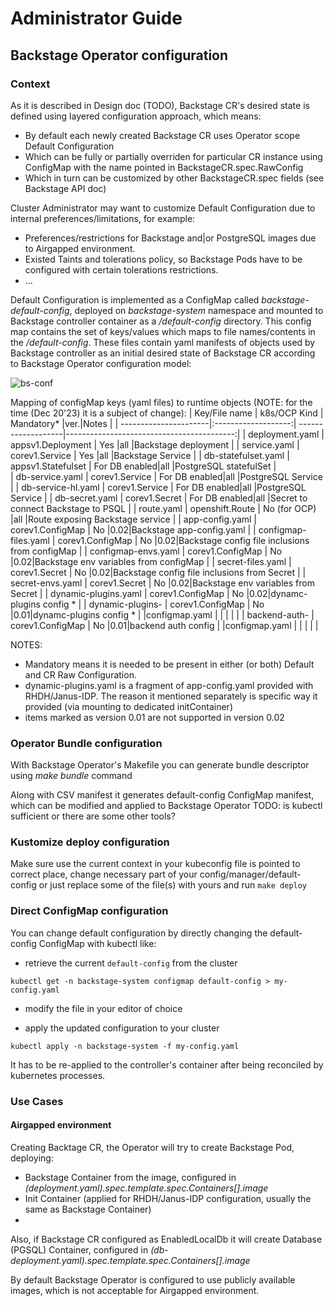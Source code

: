 # Administrator Guide

## Backstage Operator configuration

### Context

As it is described in Design doc (TODO), Backstage CR's desired state is defined using layered configuration approach, which means:
- By default each newly created Backstage CR uses Operator scope Default Configuration
- Which can be fully or partially overriden for particular CR instance using ConfigMap with the name pointed in BackstageCR.spec.RawConfig 
- Which in turn can be customized by other BackstageCR.spec fields (see Backstage API doc)

Cluster Administrator may want to customize Default Configuration due to internal preferences/limitations, for example:
- Preferences/restrictions for Backstage and|or PostgreSQL images due to  Airgapped environment.
- Existed Taints and tolerations policy, so Backstage Pods have to be configured with certain tolerations restrictions.
- ...

Default Configuration is implemented as a ConfigMap called *backstage-default-config*, deployed on *backstage-system* namespace and mounted to Backstage controller container as a */default-config* directory.
This config map contains the set of keys/values which maps to file names/contents in the */default-config*.
These files contain yaml manifests of objects used by Backstage controller as an initial desired state of Backstage CR according to Backstage Operator configuration model:

![bs-conf](https://github.com/gazarenkov/janus-idp-operator/assets/578124/d56cbbb0-781c-43fc-8624-8832893fede3)
 

Mapping of configMap keys (yaml files) to runtime objects (NOTE: for the time (Dec 20'23) it is a subject of change):
| Key/File name         | k8s/OCP Kind        | Mandatory*    |ver.|Notes                                      |
| ----------------------|:-------------------:| -------------------|------------------------------------------:|
| deployment.yaml       | appsv1.Deployment   | Yes           |all |Backstage deployment  |
| service.yaml          | corev1.Service      | Yes           |all |Backstage Service |
| db-statefulset.yaml   | appsv1.Statefulset  | For DB enabled|all |PostgreSQL statefulSet    |    
| db-service.yaml       | corev1.Service      | For DB enabled|all |PostgreSQL Service   |
| db-service-hl.yaml    | corev1.Service      | For DB enabled|all |PostgreSQL Service   |
| db-secret.yaml        | corev1.Secret       | For DB enabled|all |Secret to connect Backstage to PSQL   |
| route.yaml            | openshift.Route     | No (for OCP)  |all |Route exposing Backstage service    |
| app-config.yaml       | corev1.ConfigMap    | No            |0.02|Backstage app-config.yaml    |
| configmap-files.yaml  | corev1.ConfigMap    | No            |0.02|Backstage config file inclusions from configMap   |
| configmap-envs.yaml   | corev1.ConfigMap    | No            |0.02|Backstage env variables from configMap    |
| secret-files.yaml     | corev1.Secret       | No            |0.02|Backstage config file inclusions from Secret   |
| secret-envs.yaml      | corev1.Secret       | No            |0.02|Backstage env variables from Secret    |
| dynamic-plugins.yaml  | corev1.ConfigMap    | No            |0.02|dynamc-plugins config *    |
| dynamic-plugins-      | corev1.ConfigMap    | No            |0.01|dynamc-plugins config *    |
|configmap.yaml         |                     |               |    | |
| backend-auth-         | corev1.ConfigMap    | No            |0.01|backend auth config    |
|configmap.yaml         |                     |               |    | |



NOTES: 
 - Mandatory means it is needed to be present in either (or both) Default and CR Raw Configuration.
 - dynamic-plugins.yaml is a fragment of app-config.yaml provided with RHDH/Janus-IDP. The reason it mentioned separately is specific way it provided (via mounting to dedicated initContainer)  
 - items marked as version 0.01 are not supported in version 0.02 
### Operator Bundle configuration 

With Backstage Operator's Makefile you can generate bundle descriptor using *make bundle* command

Along with CSV manifest it generates default-config ConfigMap manifest, which can be modified and applied to Backstage Operator
TODO: is kubectl sufficient or there are some other tools?

### Kustomize deploy configuration

Make sure use the current context in your kubeconfig file is pointed to correct place, change necessary part of your config/manager/default-config or just replace some of the file(s) with yours and run
``
make deploy
``

### Direct ConfigMap configuration

You can change default configuration by directly changing the default-config ConfigMap with kubectl like:

 - retrieve the current `default-config` from the cluster

``
kubectl get -n backstage-system configmap default-config > my-config.yaml
``

- modify the file in your editor of choice

- apply the updated configuration to your cluster

``
  kubectl apply -n backstage-system -f my-config.yaml
``

It has to be re-applied to the controller's container after being reconciled by kubernetes processes.


### Use Cases

#### Airgapped environment

Creating Backtage CR, the Operator will try to create Backstage Pod, deploying:
- Backstage Container from the image, configured in *(deployment.yaml).spec.template.spec.Containers[].image*
- Init Container (applied for RHDH/Janus-IDP configuration, usually the same as Backstage Container)
- 
Also, if Backstage CR configured as EnabledLocalDb it will create Database (PGSQL) Container, configured in *(db-deployment.yaml).spec.template.spec.Containers[].image*

By default Backstage Operator is configured to use publicly available images, which is not acceptable for Airgapped environment.
